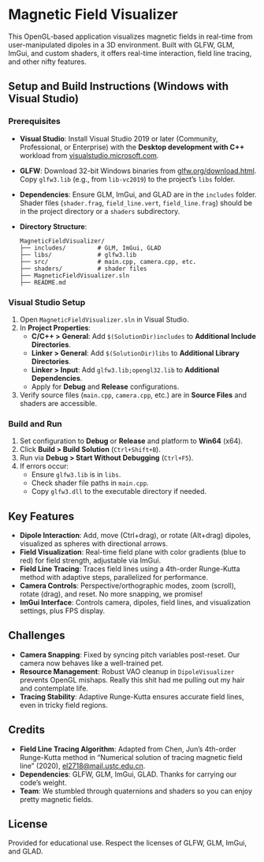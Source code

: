 # Magnetic Field Visualizer

This OpenGL-based application visualizes magnetic fields in real-time from user-manipulated dipoles in a 3D environment. Built with GLFW, GLM, ImGui, and custom shaders, it offers real-time interaction, field line tracing, and other nifty features.

## Setup and Build Instructions (Windows with Visual Studio)

### Prerequisites

- **Visual Studio**: Install Visual Studio 2019 or later (Community, Professional, or Enterprise) with the **Desktop development with C++** workload from [visualstudio.microsoft.com](https://visualstudio.microsoft.com/).
- **GLFW**: Download 32-bit Windows binaries from [glfw.org/download.html](https://glfw.org/download.html). Copy `glfw3.lib` (e.g., from `lib-vc2019`) to the project’s `libs` folder.
- **Dependencies**: Ensure GLM, ImGui, and GLAD are in the `includes` folder. Shader files (`shader.frag`, `field_line.vert`, `field_line.frag`) should be in the project directory or a `shaders` subdirectory.
- **Directory Structure**:

  ```
  MagneticFieldVisualizer/
  ├── includes/         # GLM, ImGui, GLAD
  ├── libs/             # glfw3.lib
  ├── src/              # main.cpp, camera.cpp, etc.
  ├── shaders/          # shader files
  ├── MagneticFieldVisualizer.sln
  ├── README.md
  ```

### Visual Studio Setup

1. Open `MagneticFieldVisualizer.sln` in Visual Studio.
2. In **Project Properties**:
   - **C/C++ > General**: Add `$(SolutionDir)includes` to **Additional Include Directories**.
   - **Linker > General**: Add `$(SolutionDir)libs` to **Additional Library Directories**.
   - **Linker > Input**: Add `glfw3.lib;opengl32.lib` to **Additional Dependencies**.
   - Apply for **Debug** and **Release** configurations.
3. Verify source files (`main.cpp`, `camera.cpp`, etc.) are in **Source Files** and shaders are accessible.

### Build and Run

1. Set configuration to **Debug** or **Release** and platform to **Win64** (x64).
2. Click **Build > Build Solution** (`Ctrl+Shift+B`).
3. Run via **Debug > Start Without Debugging** (`Ctrl+F5`).
4. If errors occur:
   - Ensure `glfw3.lib` is in `libs`.
   - Check shader file paths in `main.cpp`.
   - Copy `glfw3.dll` to the executable directory if needed.

## Key Features

- **Dipole Interaction**: Add, move (Ctrl+drag), or rotate (Alt+drag) dipoles, visualized as spheres with directional arrows.
- **Field Visualization**: Real-time field plane with color gradients (blue to red) for field strength, adjustable via ImGui.
- **Field Line Tracing**: Traces field lines using a 4th-order Runge-Kutta method with adaptive steps, parallelized for performance.
- **Camera Controls**: Perspective/orthographic modes, zoom (scroll), rotate (drag), and reset. No more snapping, we promise!
- **ImGui Interface**: Controls camera, dipoles, field lines, and visualization settings, plus FPS display.

## Challenges

- **Camera Snapping**: Fixed by syncing pitch variables post-reset. Our camera now behaves like a well-trained pet.
- **Resource Management**: Robust VAO cleanup in `DipoleVisualizer` prevents OpenGL mishaps. Really this shit had me pulling out my hair and contemplate life.
- **Tracing Stability**: Adaptive Runge-Kutta ensures accurate field lines, even in tricky field regions.

## Credits

- **Field Line Tracing Algorithm**: Adapted from Chen, Jun’s 4th-order Runge-Kutta method in “Numerical solution of tracing magnetic field line” (2020), [el2718@mail.ustc.edu.cn](mailto:el2718@mail.ustc.edu.cn).
- **Dependencies**: GLFW, GLM, ImGui, GLAD. Thanks for carrying our code’s weight.
- **Team**: We stumbled through quaternions and shaders so you can enjoy pretty magnetic fields.

## License

Provided for educational use. Respect the licenses of GLFW, GLM, ImGui, and GLAD.

